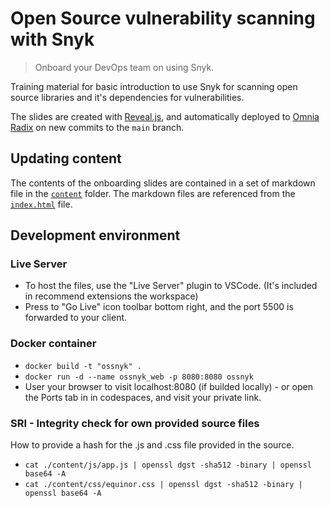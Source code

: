 # Open Source vulnerability scanning with Snyk

> Onboard your DevOps team on using Snyk.

Training material for basic introduction to use Snyk for scanning open source libraries and it's dependencies for vulnerabilities.

The slides are created with [Reveal.js](https://revealjs.com/), and automatically deployed to [Omnia Radix](https://radix.equinor.com) on new commits to the `main` branch.

## Updating content

The contents of the onboarding slides are contained in a set of markdown file in the [`content`](content) folder. The markdown files are referenced from the [`index.html`](index.html) file.

## Development environment

### Live Server

- To host the files, use the "Live Server" plugin to VSCode. (It's included in recommend extensions the workspace)
- Press to "Go Live" icon toolbar bottom right, and the port 5500 is forwarded to your client.

### Docker container

- `docker build -t "ossnyk" .`
- `docker run -d --name ossnyk_web -p 8080:8080 ossnyk`
- User your browser to visit localhost:8080 (if builded locally) - or open the Ports tab in in codespaces, and visit your private link.

### SRI - Integrity check for own provided source files

How to provide a hash for the .js and .css file provided in the source.

- `cat ./content/js/app.js | openssl dgst -sha512 -binary | openssl base64 -A`
- `cat ./content/css/equinor.css | openssl dgst -sha512 -binary | openssl base64 -A`

